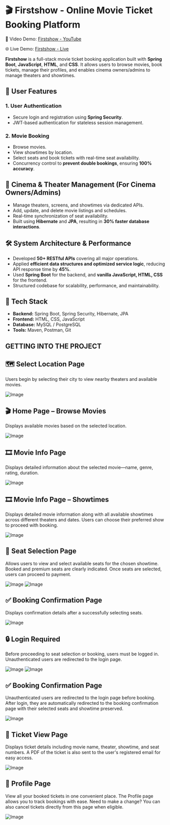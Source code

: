 # 🎬 Firstshow - Online Movie Ticket Booking Platform

🎥 Video Demo: [Firstshow - YouTube](https://youtu.be/QQMWNTAb8io)     

🌐 Live Demo: [Firstshow - Live](https://firstshow.vercel.app)   

**Firstshow** is a full-stack movie ticket booking application built with **Spring Boot**, **JavaScript**, **HTML**, and **CSS**. It allows users to browse movies, book tickets, manage their profiles, and enables cinema owners/admins to manage theaters and showtimes.


## 🔐 User Features 

### 1. User Authentication
- Secure login and registration using **Spring Security**.
- JWT-based authentication for stateless session management.

### 2. Movie Booking
- Browse movies.
- View showtimes by location.
- Select seats and book tickets with real-time seat availability.
- Concurrency control to **prevent double bookings**, ensuring **100% accuracy**.


## 🏢 Cinema & Theater Management (For Cinema Owners/Admins)

- Manage theaters, screens, and showtimes via dedicated APIs.
- Add, update, and delete movie listings and schedules.
- Real-time synchronization of seat availability.
- Built using **Hibernate** and **JPA**, resulting in **30% faster database interactions**.



## 🛠️ System Architecture & Performance

- Developed **50+ RESTful APIs** covering all major operations.
- Applied **efficient data structures and optimized service logic**, reducing API response time by **45%**.
- Used **Spring Boot** for the backend, and **vanilla JavaScript, HTML, CSS** for the frontend.
- Structured codebase for scalability, performance, and maintainability.


## 🚀 Tech Stack

- **Backend:** Spring Boot, Spring Security, Hibernate, JPA
- **Frontend:** HTML, CSS, JavaScript
- **Database:** MySQL / PostgreSQL
- **Tools:** Maven, Postman, Git

## GETTING INTO THE PROJECT

## 🗺️ Select Location Page
Users begin by selecting their city to view nearby theaters and available movies.  

![Image](https://github.com/user-attachments/assets/60f821dc-0a7c-49a6-954a-00da4c9d8177)


## 🎬 Home Page – Browse Movies
Displays available movies based on the selected location.   

![Image](https://github.com/user-attachments/assets/771e7689-8f03-49f1-842a-cb3adc9da3ae)


## 🎞️ Movie Info Page
Displays detailed information about the selected movie—name, genre, rating, duration.   

![Image](https://github.com/user-attachments/assets/18e675c4-eed5-4eb8-9e33-3526790a1012)


## 🎞️ Movie Info Page – Showtimes
Displays detailed movie information along with all available showtimes across different theaters and dates. Users can choose their preferred show to proceed with booking.    

![Image](https://github.com/user-attachments/assets/1d8d479c-cf19-4c20-87f9-999d93ef20cd)


## 💺 Seat Selection Page
Allows users to view and select available seats for the chosen showtime. Booked and premium seats are clearly indicated. Once seats are selected, users can proceed to payment.  

![Image](https://github.com/user-attachments/assets/00aa04c0-bf04-4fab-879d-0ffca8810100)
![Image](https://github.com/user-attachments/assets/7e559af0-749f-47cf-bd69-2c08e97a4bfa)


## ✅ Booking Confirmation Page
Displays confirmation details after a successfully selecting seats. 

![Image](https://github.com/user-attachments/assets/55c89ca7-4449-49f2-beb1-daf536fd5116)
 

## 🔒 Login Required
Before proceeding to seat selection or booking, users must be logged in. Unauthenticated users are redirected to the login page.   

![Image](https://github.com/user-attachments/assets/2a5d574f-179d-45b5-b196-3fec58ebb260)
![Image](https://github.com/user-attachments/assets/4c978926-0def-4693-ae33-f9e5faffb990)


## ✅ Booking Confirmation Page
Unauthenticated users are redirected to the login page before booking. After login, they are automatically redirected to the booking confirmation page with their selected seats and showtime preserved.    

![Image](https://github.com/user-attachments/assets/55c89ca7-4449-49f2-beb1-daf536fd5116)


## 🎫 Ticket View Page
Displays ticket details including movie name, theater, showtime, and seat numbers. A PDF of the ticket is also sent to the user's registered email for easy access.   

![Image](https://github.com/user-attachments/assets/71910456-277e-4302-bdeb-7bf676e026f3)

## 👤 Profile Page
View all your booked tickets in one convenient place. The Profile page allows you to track bookings with ease. Need to make a change? You can also cancel tickets directly from this page when eligible.

![Image](https://github.com/user-attachments/assets/a744c13f-d92a-4a01-9ea3-bf32fc265526)
